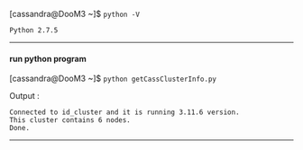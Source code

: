 [cassandra@DooM3 ~]$ `python -V`
```
Python 2.7.5
```

---

#### run python program

[cassandra@DooM3 ~]$ `python getCassClusterInfo.py`

Output :
```
Connected to id_cluster and it is running 3.11.6 version.
This cluster contains 6 nodes.
Done.
```

---

